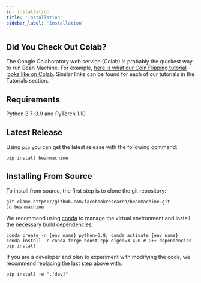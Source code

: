 ```yaml
---
id: installation
title: 'Installation'
sidebar_label: 'Installation'
---
```

<!-- @import "../../header.md" -->

## Did You Check Out Colab?
The Google Colaboratory web service (Colab) is probably the quickest way to run Bean Machine. For example, [here is what our Coin Flipping tutorial looks like on Colab](https://colab.research.google.com/github/facebookresearch/beanmachine/blob/main/tutorials/Coin_flipping.ipynb). Similar links can be found for each of our tutorials in the Tutorials section.

## Requirements
Python 3.7-3.9 and PyTorch 1.10.

## Latest Release

Using `pip` you can get the latest release with the following command:
```
pip install beanmachine
```

## Installing From Source
To install from source, the first step is to clone the git repository:
```
git clone https://github.com/facebookresearch/beanmachine.git
cd beanmachine
```

We recommend using [conda](https://docs.conda.io/en/latest/) to manage the virtual environment and install the necessary build dependencies.

```
conda create -n {env name} python=3.8; conda activate {env name}
conda install -c conda-forge boost-cpp eigen=3.4.0 # C++ dependencies
pip install .
```

If you are a developer and plan to experiment with modifying the code, we recommend replacing the last step above with:
```
pip install -e ".[dev]"
```
